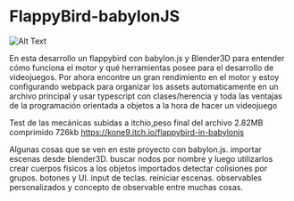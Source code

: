 # FlappyBird-babylonJS
![Alt Text](https://media.giphy.com/media/PjP4z5IyOP0GZ9ladE/source.gif)


En esta desarrollo un flappybird con babylon.js y Blender3D para entender cómo funciona el motor y qué herramientas posee para el desarrollo de videojuegos.
Por ahora encontre un gran rendimiento en el motor y estoy configurando webpack para organizar los assets automaticamente en un archivo principal y usar typescript con clases/herencia y toda las ventajas de la programación orientada a objetos a la hora
de hacer un videojuego



Test de las mecánicas subidas a itchio,peso final del archivo 2.82MB
comprimido 726kb 
https://kone9.itch.io/flappybird-in-babylonjs


Algunas cosas que se ven en este proyecto con babylon.js.
importar escenas desde blender3D.
buscar nodos por nombre y luego utilizarlos
crear cuerpos físicos a los objetos importados
detectar colisiones por grupos.
botones y UI.
input de teclas.
reiniciar escenas.
observables personalizados y concepto de observable
entre muchas cosas.




